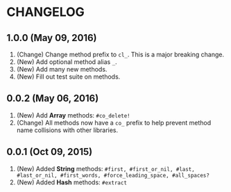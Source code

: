 # CHANGELOG

## 1.0.0 (May 09, 2016)

1. (Change) Change method prefix to `cl_`.  This is a major breaking change.
2. (New) Add optional method alias `_`.
3. (New) Add many new methods.
4. (New) Fill out test suite on methods.

## 0.0.2 (May 06, 2016)

1. (New) Add **Array** methods: `#co_delete!`
2. (Change) All methods now have a `co_` prefix to help prevent method name collisions with other libraries.

## 0.0.1 (Oct 09, 2015)

1. (New) Added **String** methods: `#first, #first_or_nil, #last, #last_or_nil, #first_words, #force_leading_space, #all_spaces?`
2. (New) Added **Hash** methods: `#extract`
